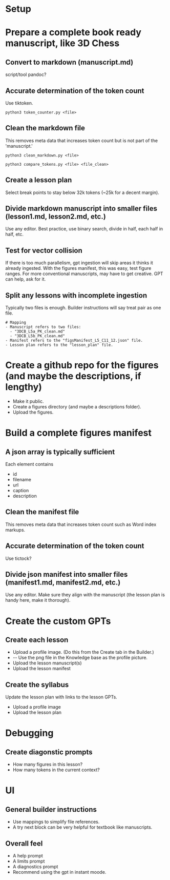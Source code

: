 # Setup

# Prepare a complete book ready manuscript, like 3D Chess

## Convert to markdown (manuscript.md)
script/tool
pandoc?

## Accurate determination of the token count
Use tiktoken.

```python3 token_counter.py <file>```

## Clean the markdown file
This removes meta data that increases token count but is not part of the 'manuscript.'

```python3 clean_markdown.py <file>```

```python3 compare_tokens.py <file> <file_clean>```

## Create a lesson plan
Select break points to stay below 32k tokens (~25k for a decent margin).

## Divide markdown manuscript into smaller files (lesson1.md, lesson2.md, etc.)
Use any editor.
Best practice, use binary search, divide in half, each half in half, etc.

## Test for vector collision
If there is too much parallelism, gpt ingestion will skip areas it thinks it already ingested.
With the figures manifest, this was easy, test figure ranges.
For more conventional manuscripts, may have to get creative.
GPT can help, ask for it.

## Split any lessons with incomplete ingestion
Typically two files is enough.
Builder instructions will say treat pair as one file.
```
# Mapping
- Manuscript refers to two files:
  - "3DCB_L5a_PK_clean.md"
  - "3DCB_L5b_PK_clean.md"
- Manifest refers to the "figsManifest_L5_C11_12.json" file.
- Lesson plan refers to the "lesson_plan" file.
```

# Create a github repo for the figures (and maybe the descriptions, if lengthy)
- Make it public.
- Create a figures directory (and maybe a descriptions folder).
- Upload the figures.

# Build a complete figures manifest

## A json array is typically sufficient
Each element contains
- id
- filename
- url
- caption
- description

## Clean the manifest file
This removes meta data that increases token count such as Word index markups.

## Accurate determination of the token count
Use tictock?

## Divide json manifest into smaller files (manifest1.md, manifest2.md, etc.)
Use any editor.
Make sure they align with the manuscript (the lesson plan is handy here, make it thorough).

# Create the custom GPTs

## Create each lesson
- Upload a profile image. (Do this from the Create tab in the Builder.)
- -- Use the png file in the Knowledge base as the profile picture.
- Upload the lesson manuscript(s)
- Upload the lesson manifest

## Create the syllabus
Update the lesson plan with links to the lesson GPTs.
- Upload a profile image
- Upload the lesson plan

# Debugging

## Create diagonstic prompts
- How many figures in this lesson?
- How many tokens in the current context?

# UI

## General builder instructions
- Use mappings to simplify file references.
- A try next block can be very helpful for textbook like manuscripts.

## Overall feel
- A help prompt
- A limits prompt
- A diagnostics prompt
- Recommend using the gpt in instant moode.

